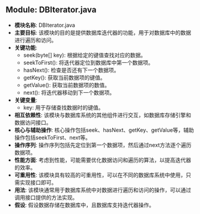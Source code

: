 ## Module: DBIterator.java
- **模块名称**: DBIterator.java
- **主要目标**: 该模块的目的是提供数据库迭代器的功能，用于对数据库中的数据进行遍历和访问。
- **关键功能**: 
   - seek(byte[] key): 根据给定的键值查找对应的数据。
   - seekToFirst(): 将迭代器定位到数据库中第一个数据项。
   - hasNext(): 检查是否还有下一个数据项。
   - getKey(): 获取当前数据项的键值。
   - getValue(): 获取当前数据项的数值。
   - next(): 将迭代器移动到下一个数据项。
- **关键变量**: 
   - key: 用于存储查找数据时的键值。
- **相互依赖性**: 该模块与数据库系统的其他组件进行交互，如数据库存储引擎和数据访问接口。
- **核心与辅助操作**: 核心操作包括seek、hasNext、getKey、getValue等，辅助操作包括seekToFirst、next等。
- **操作序列**: 操作序列包括先定位到第一个数据项，然后通过next方法逐个遍历数据项。
- **性能方面**: 考虑到性能，可能需要优化数据访问和遍历的算法，以提高迭代器的效率。
- **可重用性**: 该模块具有较高的可重用性，可以在不同的数据库系统中使用，只需实现接口即可。
- **用法**: 该模块通常用于数据库系统中对数据进行遍历和访问的操作，可以通过调用接口提供的方法实现。
- **假设**: 假设数据存储在数据库中，且数据库支持迭代器操作。
